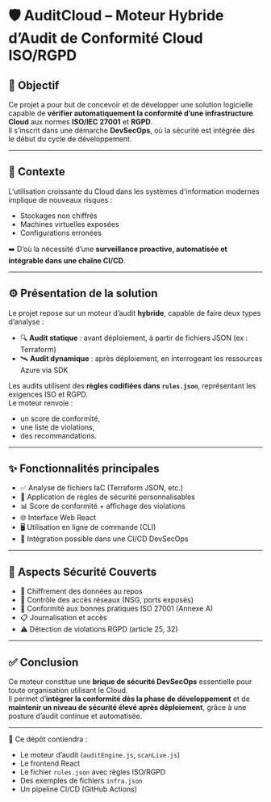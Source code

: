 # 🛡️ AuditCloud – Moteur Hybride d’Audit de Conformité Cloud ISO/RGPD

## 🎯 Objectif

Ce projet a pour but de concevoir et de développer une solution logicielle capable de **vérifier automatiquement la conformité d’une infrastructure Cloud** aux normes **ISO/IEC 27001** et **RGPD**.  
Il s’inscrit dans une démarche **DevSecOps**, où la sécurité est intégrée dès le début du cycle de développement.

---

## 📌 Contexte

L’utilisation croissante du Cloud dans les systèmes d'information modernes implique de nouveaux risques :
- Stockages non chiffrés
- Machines virtuelles exposées
- Configurations erronées

➡️ D’où la nécessité d’une **surveillance proactive, automatisée et intégrable dans une chaîne CI/CD**.

---

## ⚙️ Présentation de la solution

Le projet repose sur un moteur d’audit **hybride**, capable de faire deux types d’analyse :

- 🔍 **Audit statique** : avant déploiement, à partir de fichiers JSON (ex : Terraform)
- 🛰️ **Audit dynamique** : après déploiement, en interrogeant les ressources Azure via SDK

Les audits utilisent des **règles codifiées dans `rules.json`**, représentant les exigences ISO et RGPD.  
Le moteur renvoie :
- un score de conformité,
- une liste de violations,
- des recommandations.

---

## ✨ Fonctionnalités principales

- ✅ Analyse de fichiers IaC (Terraform JSON, etc.)
- 🧠 Application de règles de sécurité personnalisables
- 📊 Score de conformité + affichage des violations
- 🌐 Interface Web React
- 🖥️ Utilisation en ligne de commande (CLI)
- 🔁 Intégration possible dans une CI/CD DevSecOps

---

## 🔐 Aspects Sécurité Couverts

- 🔐 Chiffrement des données au repos
- 🔎 Contrôle des accès réseaux (NSG, ports exposés)
- 👮 Conformité aux bonnes pratiques ISO 27001 (Annexe A)
- 📋 Journalisation et accès
- ⚠️ Détection de violations RGPD (article 25, 32)

---

## ✅ Conclusion

Ce moteur constitue une **brique de sécurité DevSecOps** essentielle pour toute organisation utilisant le Cloud.  
Il permet d’**intégrer la conformité dès la phase de développement** et de **maintenir un niveau de sécurité élevé après déploiement**, grâce à une posture d’audit continue et automatisée.

---

📂 Ce dépôt contiendra :
- Le moteur d’audit (`auditEngine.js`, `scanLive.js`)
- Le frontend React
- Le fichier `rules.json` avec règles ISO/RGPD
- Des exemples de fichiers `infra.json`
- Un pipeline CI/CD (GitHub Actions)

